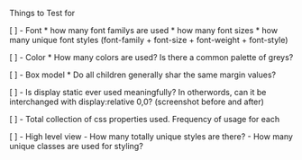 



Things to Test for

 [ ] - Font
        * how many font familys are used
        * how many font sizes
        * how many unique font styles (font-family + font-size + font-weight + font-style)

 [ ] - Color
        * How many colors are used?  Is there a common palette of greys?

 [ ] - Box model
        * Do all children generally shar the same margin values?

 [ ] - Is display static ever used meaningfully?  In otherwords, can it be interchanged with display:relative 0,0?
        (screenshot before and after)

 [ ] - Total collection of css properties used.
        Frequency of usage for each

 [ ] - High level view
        - How many totally unique styles are there?
        - How many unique classes are used for styling?